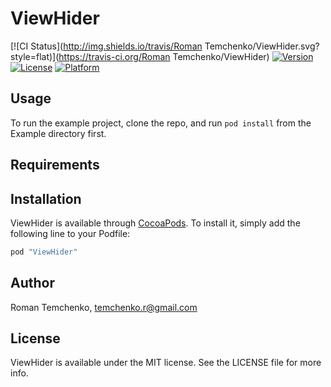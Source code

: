 # ViewHider

[![CI Status](http://img.shields.io/travis/Roman Temchenko/ViewHider.svg?style=flat)](https://travis-ci.org/Roman Temchenko/ViewHider)
[![Version](https://img.shields.io/cocoapods/v/ViewHider.svg?style=flat)](http://cocoapods.org/pods/ViewHider)
[![License](https://img.shields.io/cocoapods/l/ViewHider.svg?style=flat)](http://cocoapods.org/pods/ViewHider)
[![Platform](https://img.shields.io/cocoapods/p/ViewHider.svg?style=flat)](http://cocoapods.org/pods/ViewHider)

## Usage

To run the example project, clone the repo, and run `pod install` from the Example directory first.

## Requirements

## Installation

ViewHider is available through [CocoaPods](http://cocoapods.org). To install
it, simply add the following line to your Podfile:

```ruby
pod "ViewHider"
```

## Author

Roman Temchenko, temchenko.r@gmail.com

## License

ViewHider is available under the MIT license. See the LICENSE file for more info.
